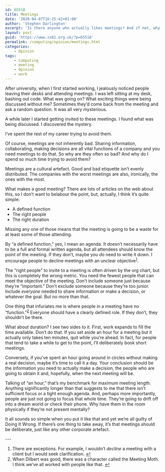 ```yaml
---
id: 65518
title: Meetings
date: '2020-04-07T16:25:42+01:00'
author: 'Stephen Darlington'
excerpt: 'Is there anyone who actually likes meetings? And if not, why do we keep having them?'
layout: post
guid: 'https://www.zx81.org.uk/?p=65518'
permalink: /computing/opinion/meetings.html
categories:
    - Opinion
tags:
    - Computing
    - meeting
    - Opinion
    - work
---
```


After university, when I first started working, I jealously noticed people leaving their desks and attending meetings. I was left sitting at my desk, bashing out code. What was going on? What exciting things were being discussed without me? Sometimes they’d come back from the meeting and ask a random question. It was all very mysterious.

A while later I started getting invited to these meetings. I found what was being discussed. I discovered the mystery.

I’ve spent the rest of my career trying to avoid them.

Of course, meetings are not inherently bad. Sharing information, collaborating, making decisions are all vital functions of a company and you need meetings to do that. So why are they often so bad? And why do I spend so much time trying to avoid them?

Meetings are a cultural artefact. Good and bad etiquette isn’t evenly distributed. The companies with the worst meetings are also, ironically, the ones with the most.

What makes a good meeting? There are lots of articles on the web about this, so I don’t want to belabour the point, but, actually, I think it’s quite simple:

- A defined function
- The right people
- The right duration

Missing any one of those means that the meeting is going to be a waste for at least some of those attending.

By “a defined function,” yes, I mean an agenda. It doesn’t necessarily have to be a full and formal written agenda, but all attendees should know the point of the meeting. If they don’t, maybe you *do* need to write it down. I encourage people to decline meetings with an unclear objective<sup>[1](#fn1-8184 "see footnote")</sup>.

The “right people” to invite to a meeting is often driven by the org chart, but this is completely the wrong metric. You need the fewest people that can meet the objective of the meeting. Don’t include someone just because they’re “important.” Don’t exclude someone because they’re too junior. Include *everyone* needed to share information or make a decision, or whatever the goal. But no more than that.

One thing that infuriates me is where people in a meeting have no “function.”<sup>[2](#fn2-8184 "see footnote")</sup> Everyone should have a clearly defined role. If they don’t, they shouldn’t be there.

What about duration? I see two sides to it. First, work expands to fill the time available. Don’t do that. If you set aside an hour for a meeting but it actually only takes ten minutes, quit while you’re ahead. In fact, for people that tend to take a while to get to the point, I’ll deliberately book short meetings.

Conversely, if you’ve spent an hour going around in circles without making a real decision, maybe it’s time to call it a day. Your conclusion should be the information you need to actually make a decision, the people who are going to obtain it and, hopefully, when the next meeting will be.

Talking of “an hour,” that’s my benchmark for maximum meeting length. Anything significantly longer than that suggests to me that there isn’t sufficient focus or a tight enough agenda. And, perhaps more importantly, people are just not going to focus that whole time. They’re going to drift off into a dream world or check their phone. Why have them in the room physically if they’re not present mentally?

It all sounds so simple when you put it like that and yet we’re all guilty of Doing It Wrong. If there’s one thing to take away, it’s that meetings should be deliberate, just like any other corporate artefact.

<div class="footnotes">---

1. There are exceptions. For example, I wouldn’t *decline* a meeting with a client but I would seek clarification. [↩︎](#fnr1-8184 "return to article")
2. When Dilbert was good, there was a character called the Meeting Moth. I think we’ve all worked with people like that. [↩︎](#fnr2-8184 "return to article")

</div>